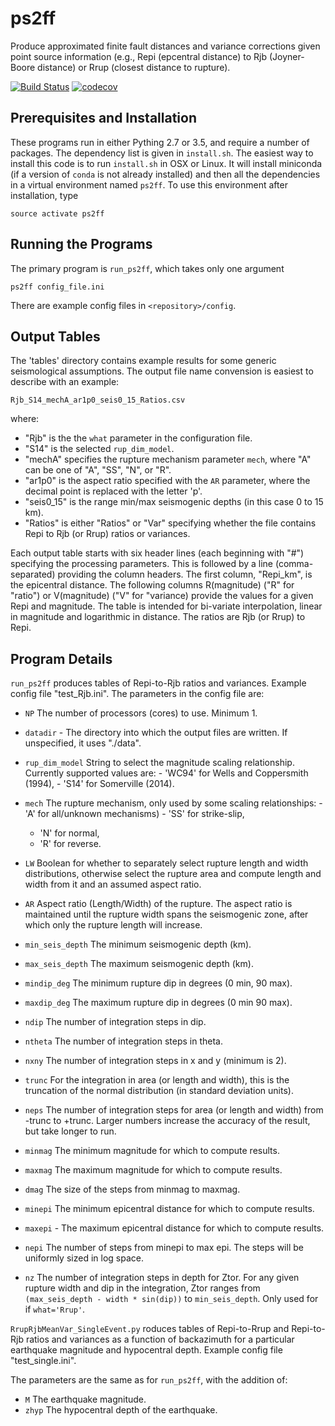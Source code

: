 ps2ff
=====
Produce approximated finite fault distances and variance corrections given
point source information (e.g., Repi (epcentral distance) to Rjb (Joyner-Boore
distance) or Rrup (closest distance to rupture).

[![Build Status](https://travis-ci.org/usgs/ps2ff.svg?branch=master)](https://travis-ci.org/usgs/ps2ff)
[![codecov](https://codecov.io/gh/usgs/ps2ff/branch/master/graph/badge.svg)](https://codecov.io/gh/usgs/ps2ff)


Prerequisites and Installation
------------------------------
These programs run in either Pything 2.7 or 3.5, and require a number of
packages. The dependency list is given in `install.sh`. The easiest way to
install this code is to run `install.sh` in OSX or Linux. It will install
miniconda (if a version of `conda` is not already installed) and then all
the dependencies in a virtual environment named `ps2ff`. To use this
environment after installation, type
```
source activate ps2ff
```

Running the Programs
--------------------
The primary program is `run_ps2ff`, which takes only one argument
```
ps2ff config_file.ini
```
There are example config files in `<repository>/config`. 

Output Tables
-------------
The 'tables' directory contains example results for some generic seismological
assumptions. The output file name convension is easiest to describe with an
example:
```
Rjb_S14_mechA_ar1p0_seis0_15_Ratios.csv
```
where:
 - "Rjb" is the the `what` parameter in the configuration file.
 - "S14" is the selected `rup_dim_model`.
 - "mechA" specifies the rupture mechanism parameter `mech`, where "A" can
   be one of "A", "SS", "N", or "R".
 - "ar1p0" is the aspect ratio specified with the `AR` parameter, where the
   decimal point is replaced with the letter 'p'.
 - "seis0_15" is the range min/max seismogenic depths (in this case 0 to 15
   km).
 - "Ratios" is either "Ratios" or "Var" specifying whether the file contains
   Repi to Rjb (or Rrup) ratios or variances.

Each output table starts with six header lines (each beginning with "#")
specifying the processing parameters. This is followed by a line
(comma-separated) providing the column headers. The first column, "Repi_km",
is the epicentral distance. The following columns R(magnitude) ("R" for
"ratio") or V(magnitude) ("V" for "variance) provide the values for a given
Repi and magnitude. The table is intended for bi-variate interpolation, linear
in magnitude and logarithmic in distance. The ratios are Rjb (or Rrup) to Repi.


Program Details
---------------

`run_ps2ff` produces tables of Repi-to-Rjb ratios and variances. Example config
file "test_Rjb.ini". The parameters in the config file are:

 - `NP` The number of processors (cores) to use. Minimum 1.

 - `datadir` - The directory into which the output files are written. If
   unspecified, it uses "./data".

 - `rup_dim_model` String to select the magnitude scaling relationship.
   Currently supported values are:
        - 'WC94' for Wells and Coppersmith (1994),
        - 'S14' for Somerville (2014).

 - `mech` The rupture mechanism, only used by some scaling relationships:
        - 'A' for all/unknown mechanisms)
        - 'SS' for strike-slip,
	- 'N' for normal,
	- 'R' for reverse.

 - `LW` Boolean for whether to separately select rupture length and width
   distributions, otherwise select the rupture area and compute length and
   width from it and an assumed aspect ratio. 

 - `AR` Aspect ratio (Length/Width) of the rupture. The aspect ratio is
   maintained until the rupture width spans the seismogenic zone, after
   which only the rupture length will increase.

 - `min_seis_depth` The minimum seismogenic depth (km).

 - `max_seis_depth` The maximum seismogenic depth (km).

 - `mindip_deg` The minimum rupture dip in degrees (0 min, 90 max).

 - `maxdip_deg` The maximum rupture dip in degrees (0 min 90 max).

 - `ndip` The number of integration steps in dip.

 - `ntheta` The number of integration steps in theta.

 - `nxny` The number of integration steps in x and y (minimum is 2).

 - `trunc` For the integration in area (or length and width), this is the 
   truncation of the normal distribution (in standard deviation units).

 - `neps` The number of integration steps for area (or length and width)
   from -trunc to +trunc. Larger numbers increase the accuracy of the result,
   but take longer to run.

 - `minmag` The minimum magnitude for which to compute results.

 - `maxmag` The maximum magnitude for which to compute results.

 - `dmag` The size of the steps from minmag to maxmag.

 - `minepi` The minimum epicentral distance for which to compute results.

 - `maxepi` - The maximum epicentral distance for which to compute results.

 - `nepi` The number of steps from minepi to max epi. The steps will be 
    uniformly sized in log space.

 - `nz` The number of integration steps in depth for Ztor. For any given
   rupture width and dip in the integration, Ztor ranges from 
   `(max_seis_depth - width * sin(dip))` to `min_seis_depth`. Only used for
   if `what='Rrup'`. 


`RrupRjbMeanVar_SingleEvent.py` roduces tables of Repi-to-Rrup and Repi-to-Rjb
ratios and variances as a function of backazimuth for a particular earthquake
magnitude and hypocentral depth. Example config file "test_single.ini".

The parameters are the same as for `run_ps2ff`, with the addition of:
 - `M` The earthquake magnitude.
 - `zhyp` The hypocentral depth of the earthquake.
